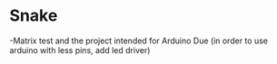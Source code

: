 # Snake

-Matrix test and the project intended for Arduino Due (in order to use arduino with less pins, add led driver)
